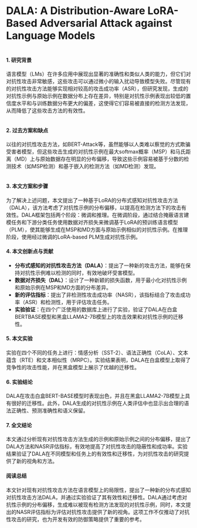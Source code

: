 # DALA: A Distribution-Aware LoRA-Based Adversarial Attack against Language Models

<figure><img src="../../.gitbook/assets/image (11).png" alt=""><figcaption></figcaption></figure>

#### 1. 研究背景

语言模型（LMs）在许多应用中展现出显著的准确性和类似人类的能力，但它们对对抗性攻击非常敏感，这些攻击可以通过微小的输入扰动导致模型失败。尽管现有的对抗性攻击方法能够实现相对较高的攻击成功率（ASR），但研究发现，生成的对抗性示例与原始示例在数据分布上存在差异，特别是对抗性示例表现出较低的置信度水平和与训练数据分布更大的偏差，这使得它们容易被直接的检测方法发现，从而降低了这些攻击方法的有效性。

<figure><img src="../../.gitbook/assets/image (12).png" alt=""><figcaption></figcaption></figure>

#### 2. 过去方案和缺点

以往的对抗性攻击方法，如BERT-Attack等，虽然能够以人类难以察觉的方式欺骗受害者模型，但这些攻击生成的对抗性示例在最大softmax概率（MSP）和马氏距离（MD）上与原始数据存在明显的分布偏移，导致这些示例容易被基于分数的检测技术（如MSP检测）和基于嵌入的检测方法（如MD检测）发现。

<figure><img src="../../.gitbook/assets/image (13).png" alt=""><figcaption></figcaption></figure>

#### 3. 本文方案和步骤

为了解决上述问题，本文提出了一种基于LoRA的分布式感知对抗性攻击方法（DALA），该方法考虑了对抗性示例的分布偏移，以提高在检测方法下的攻击有效性。DALA框架包括两个阶段：微调和推理。在微调阶段，通过结合掩蔽语言建模任务和下游分类任务使用数据对齐损失来微调基于LoRA的预训练语言模型（PLM），使其能够生成在MSP和MD方面与原始示例相似的对抗性示例。在推理阶段，使用经过微调的LoRA-based PLM生成对抗性示例。

#### 4. 本文创新点与贡献

* **分布式感知的对抗性攻击方法（DALA）**：提出了一种新的攻击方法，能够在保持对抗性示例难以检测的同时，有效地破坏受害模型。
* **数据对齐损失（DAL）**：设计了一种新颖的损失函数，用于最小化对抗性示例和原始示例在MSP和MD方面的分布差异。
* **新的评估指标**：提出了非检测性攻击成功率（NASR），该指标结合了攻击成功率（ASR）和检测性，用于评估攻击任务。
* **实验验证**：在四个广泛使用的数据库上进行了实验，验证了DALA在白盒BERTBASE模型和黑盒LLAMA2-7B模型上的攻击效果和对抗性示例的迁移性。

#### 5. 本文实验

实验在四个不同的任务上进行：情感分析（SST-2）、语法正确性（CoLA）、文本蕴含（RTE）和文本相似性（MRPC）。实验结果表明，DALA在白盒模型上取得了竞争性的攻击性能，并在黑盒模型上展示了优越的迁移性。

#### 6. 实验结论

DALA在攻击白盒BERT-BASE模型时表现出色，并且在黑盒LLAMA2-7B模型上具有很好的迁移性。此外，DALA生成的对抗性示例在人类评估中也显示出合理的语法正确性、预测准确性和语义保留。

#### 7. 全文结论

本文通过分析现有对抗性攻击方法生成的示例和原始示例之间的分布偏移，提出了DALA方法和NASR评估指标，有效地提高了对抗性攻击的隐蔽性和成功率。实验结果验证了DALA在不同模型和任务上的有效性和迁移性，为对抗性攻击的研究提供了新的视角和方法。

#### 阅读总结

本文针对现有对抗性攻击方法在语言模型上的局限性，提出了一种新的分布式感知对抗性攻击方法DALA，并通过实验验证了其有效性和迁移性。DALA通过考虑对抗性示例的分布偏移，生成难以被现有检测方法发现的对抗性示例，同时，本文提出的NASR评估指标为评估对抗性攻击提供了新的视角。这项工作不仅推动了对抗性攻击的研究，也为开发有效的防御策略提供了重要的参考。
